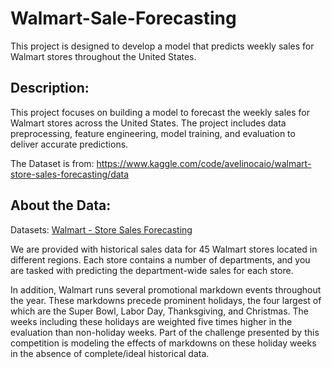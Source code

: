 # Walmart-Sale-Forecasting
This project is designed to develop a model that predicts weekly sales for Walmart stores throughout the United States.

## Description:
This project focuses on building a model to forecast the weekly sales for Walmart stores across the United States. The project includes data preprocessing, feature engineering, model training, and evaluation to deliver accurate predictions.

The Dataset is from: https://www.kaggle.com/code/avelinocaio/walmart-store-sales-forecasting/data

## About the Data:
Datasets: [Walmart - Store Sales Forecasting](https://www.kaggle.com/code/avelinocaio/walmart-store-sales-forecasting/data)

We are provided with historical sales data for 45 Walmart stores located in different regions. Each store contains a number of departments, and you are tasked with predicting the department-wide sales for each store.

In addition, Walmart runs several promotional markdown events throughout the year. These markdowns precede prominent holidays, the four largest of which are the Super Bowl, Labor Day, Thanksgiving, and Christmas. The weeks including these holidays are weighted five times higher in the evaluation than non-holiday weeks. Part of the challenge presented by this competition is modeling the effects of markdowns on these holiday weeks in the absence of complete/ideal historical data.
